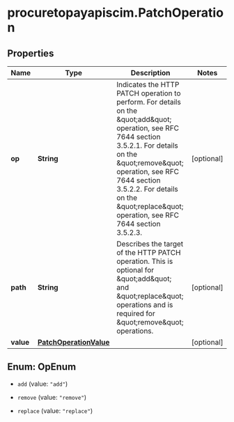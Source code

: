 # procuretopayapiscim.PatchOperation

## Properties

Name | Type | Description | Notes
------------ | ------------- | ------------- | -------------
**op** | **String** | Indicates the HTTP PATCH operation to perform. For details on the \&quot;add\&quot; operation, see RFC 7644 section 3.5.2.1. For details on the \&quot;remove\&quot; operation, see RFC 7644 section 3.5.2.2. For details on the \&quot;replace\&quot; operation, see RFC 7644 section 3.5.2.3. | [optional] 
**path** | **String** | Describes the target of the HTTP PATCH operation. This is optional for \&quot;add\&quot; and \&quot;replace\&quot; operations and is required for \&quot;remove\&quot; operations. | [optional] 
**value** | [**PatchOperationValue**](PatchOperationValue.md) |  | [optional] 



## Enum: OpEnum


* `add` (value: `"add"`)

* `remove` (value: `"remove"`)

* `replace` (value: `"replace"`)




